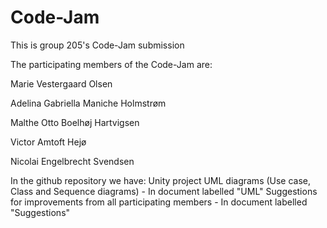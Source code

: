 # Code-Jam
This is group 205's Code-Jam submission

The participating members of the Code-Jam are:

Marie Vestergaard Olsen

Adelina Gabriella Maniche Holmstrøm

Malthe Otto Boelhøj Hartvigsen

Victor Amtoft Hejø

Nicolai Engelbrecht Svendsen

In the github repository we have:
Unity project
UML diagrams (Use case, Class and Sequence diagrams) - In document labelled "UML"
Suggestions for improvements from all participating members - In document labelled "Suggestions"
